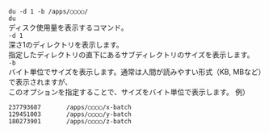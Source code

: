
`du -d 1 -b /apps/○○○○/`  
`du`  
ディスク使用量を表示するコマンド。  
`-d 1`  
深さ1のディレクトリを表示します。  
指定したディレクトリの直下にあるサブディレクトリのサイズを表示します。  
`-b`  
バイト単位でサイズを表示します。通常は人間が読みやすい形式（KB, MBなど）で表示されますが、  
このオプションを指定することで、サイズをバイト単位で表示します。
例）
```
237793687       /apps/○○○○/x-batch
129451003       /apps/○○○○/y-batch
180273901       /apps/○○○○/z-batch
```
